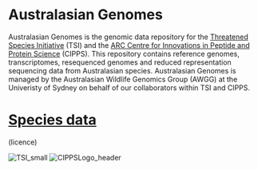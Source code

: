 # Australasian Genomes
Australasian Genomes is the genomic data repository for the [Threatened Species Initiative](https://threatenedspeciesinitiative.com/) (TSI) and the [ARC Centre for Innovations in Peptide and Protein Science](https://cipps.org.au/) (CIPPS). This repository contains reference genomes, transcriptomes, resequenced genomes and reduced representation sequencing data from Australasian species. Australasian Genomes is managed by the Australasian Wildlife Genomics Group (AWGG) at the Univeristy of Sydney on behalf of our collaborators within TSI and CIPPS.

# [Species data](genomes.md)

(licence)

![TSI_small](https://user-images.githubusercontent.com/63081372/130890641-85b0c6d0-a63c-437f-8496-8f2f28ae9551.png) ![CIPPSLogo_header](https://user-images.githubusercontent.com/63081372/130881530-22428963-6616-4e84-98f2-b5efe0675ca3.png) 
